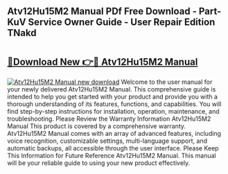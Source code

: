 ## Atv12Hu15M2 Manual PDf Free Download - Part-KuV Service Owner Guide - User Repair Edition TNakd

# <h2><a href="http://bc34710.oget.top/?id=Atv12Hu15M2+Manual">🔗Download New 👉🔴 Atv12Hu15M2 Manual</a></h2>

[![Atv12Hu15M2 Manual new download](https://i.imgur.com/5g1atiW.png)](http://bc34710.oget.top/?id=Atv12Hu15M2+Manual)
Welcome to the user manual for your newly delivered Atv12Hu15M2 Manual. This comprehensive guide is intended to help you get started with your product and provide you with a thorough understanding of its features, functions, and capabilities. You will find step-by-step instructions for installation, operation, maintenance, and troubleshooting. Please Review the Warranty Information Atv12Hu15M2 Manual This product is covered by a comprehensive warranty. Atv12Hu15M2 Manual comes with an array of advanced features, including voice recognition, customizable settings, multi-language support, and automatic backups, all accessible through the user interface. Please Keep This Information for Future Reference Atv12Hu15M2 Manual. This manual will be your reliable guide to using your new product effectively.
